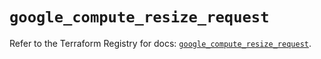 # `google_compute_resize_request`

Refer to the Terraform Registry for docs: [`google_compute_resize_request`](https://registry.terraform.io/providers/hashicorp/google/6.32.0/docs/resources/compute_resize_request).
